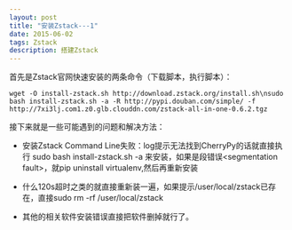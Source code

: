 ```yaml
---
layout: post
title: "安装Zstack---1"
date: 2015-06-02
tags: Zstack
description: 搭建Zstack
---
```

<p>首先是Zstack官网快速安装的两条命令（下载脚本，执行脚本）：</p>
<pre class=""><code style="border-radius: 3px;">wget -O install-zstack.sh http://download.zstack.org/install.sh\nsudo bash install-zstack.sh -a -R http://pypi.douban.com/simple/ -f http://7xi3lj.com1.z0.glb.clouddn.com/zstack-all-in-one-0.6.2.tgz</code></pre>
<p>接下来就是一些可能遇到的问题和解决方法：</p>
<ul>
	<li>
		安装Zstack Command Line失败：log提示无法找到CherryPy的话就直接执行&nbsp;sudo bash install-zstack.sh -a&nbsp;来安装，如果是段错误&lt;segmentation fault&gt;，就pip uninstall virtualenv,然后再重新安装
	</li>
	<li>
		<p>
			什么120s超时之类的就直接重新装一遍，如果提示/user/local/zstack已存在，直接sudo rm -rf /user/local/zstack
			<br></p>
	</li>
	<li>
		<p>其他的相关软件安装错误直接把软件删掉就行了。</p>
	</li>
</ul>